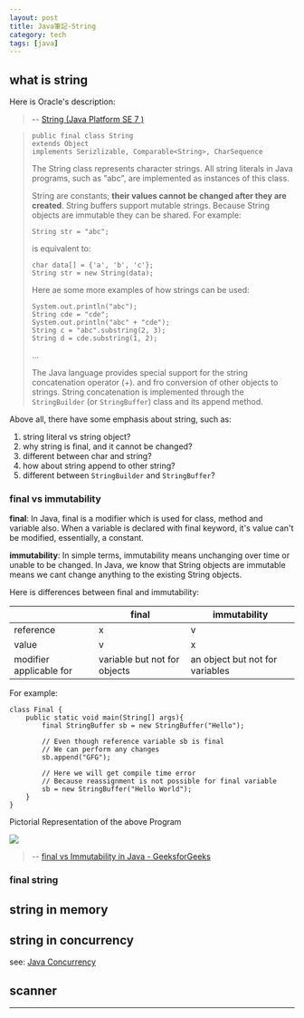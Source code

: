 ```yaml
---
layout: post
title: Java筆記-String
category: tech
tags: [java]
---
```


## what is string

Here is Oracle's description:
> -- [String (Java Platform SE 7 )](https://docs.oracle.com/javase/7/docs/api/java/lang/String.html)

> ```
> public final class String
> extends Object
> implements Serizlizable, Comparable<String>, CharSequence   
> ```
>
> The String class represents character strings. All string literals in Java programs, such as "abc",
> are implemented as instances of this class.
>
> String are constants; **their values cannot be changed after they are created**. String buffers support
> mutable strings. Because String objects are immutable they can be shared. For example:
>
> `String str = "abc";`
>
> is equivalent to:
>
> ```
> char data[] = {'a', 'b', 'c'};
> String str = new String(data);
> ```
>
> Here ae some more examples of how strings can be used:
> ```
> System.out.println("abc");
> String cde = "cde";
> System.out.println("abc" + "cde");
> String c = "abc".substring(2, 3);
> String d = cde.substring(1, 2);
> ```
>
> ...
>
> The Java language provides special support for the string concatenation operator (+). and fro conversion of
> other objects to strings. String concatenation is implemented through the `StringBuilder` (or `StringBuffer`)
> class and its append method.

Above all, there have some emphasis about string, such as:
1. string literal vs string object?
2. why string is final, and it cannot be changed?
3. different between char and string?
4. how about string append to other string?
5. different between `StringBuilder` and `StringBuffer`?

### final vs immutability

**final**: In Java, final is a modifier which is used for class, method and variable also. When a variable is declared
 with final keyword, it's value can't be modified, essentially, a constant.
 
 **immutability**: In simple terms, immutability means unchanging over time or unable to be changed. In Java, we know
 that String objects are immutable means we cant change anything to the existing String objects.

Here is differences between final and immutability:

 <table>
     <thead>
         <tr>
             <th></th>
             <th>final</th>
             <th>immutability</th>
         </tr>
     </thead>
     <tbody>
         <tr>
             <td>reference</td>
             <td>x</td>
             <td>v</td>
         </tr>
         <tr>
             <td>value</td>
             <td>v</td>
             <td>x</td>
         </tr>
         <tr>
             <td>modifier applicable for</td>
             <td>variable but not for objects</td>
             <td>an object but not for variables</td>
         </tr>
     </tbody>
 </table>

For example:

```
class Final {
    public static void main(String[] args){
        final StringBuffer sb = new StringBuffer("Hello");
        
        // Even though reference variable sb is final
        // We can perform any changes
        sb.append("GFG");
        
        // Here we will get compile time error
        // Because reassignment is not possible for final variable
        sb = new StringBuffer("Hello World");
    }
}
```

Pictorial Representation of the above Program

![](http://www.hauchenglee.com/assets/images/tech/final-vs-immutability.png)

> -- [final vs Immutability in Java - GeeksforGeeks](https://www.geeksforgeeks.org/final-vs-immutability-java/)

### final string



## string in memory



## string in concurrency

see: [Java Concurrency]()

## scanner

---